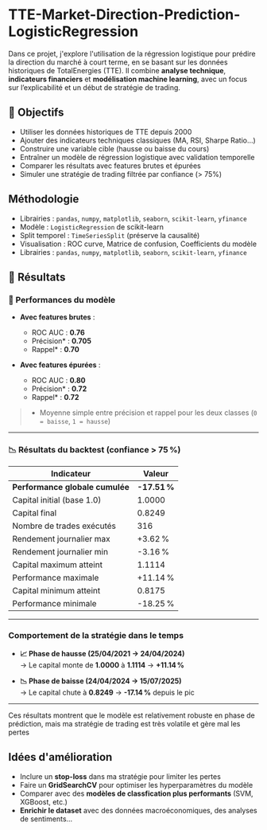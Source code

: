 # TTE-Market-Direction-Prediction-LogisticRegression
Dans ce projet, j'explore l'utilisation de la régression logistique pour prédire la direction du marché à court terme, en se basant sur les données historiques de TotalEnergies (TTE). Il combine **analyse technique**, **indicateurs financiers** et **modélisation machine learning**, avec un focus sur l’explicabilité et un début de stratégie de trading.

## 📌 Objectifs

- Utiliser les données historiques de TTE depuis 2000
- Ajouter des indicateurs techniques classiques (MA, RSI, Sharpe Ratio…)
- Construire une variable cible (hausse ou baisse du cours)
- Entraîner un modèle de régression logistique avec validation temporelle
- Comparer les résultats avec features brutes et épurées
- Simuler une stratégie de trading filtrée par confiance (> 75%)

## Méthodologie

- Librairies : `pandas`, `numpy`, `matplotlib`, `seaborn`, `scikit-learn`, `yfinance`
- Modèle : `LogisticRegression` de scikit-learn
- Split temporel : `TimeSeriesSplit` (préserve la causalité)
- Visualisation : ROC curve, Matrice de confusion, Coefficients du modèle
- Librairies : `pandas`, `numpy`, `matplotlib`, `seaborn`, `scikit-learn`, `yfinance`

## 🧪 Résultats

### 🎯 Performances du modèle

- **Avec features brutes** :
  - ROC AUC : **0.76**
  - Précision* : **0.705**
  - Rappel* : **0.70**

- **Avec features épurées** :
  - ROC AUC : **0.80**
  - Précision* : **0.72**
  - Rappel* : **0.72**

> * Moyenne simple entre précision et rappel pour les deux classes (`0 = baisse`, `1 = hausse`)

---

### 📉 Résultats du backtest (confiance > 75 %)

| Indicateur                         | Valeur       |
|-----------------------------------|--------------|
| **Performance globale cumulée**   | **-17.51 %** |
| Capital initial (base 1.0)        | 1.0000       |
| Capital final                     | 0.8249       |
| Nombre de trades exécutés         | 316          |
| Rendement journalier max          | +3.62 %      |
| Rendement journalier min          | -3.16 %      |
| Capital maximum atteint           | 1.1114       |
| Performance maximale              | +11.14 %     |
| Capital minimum atteint           | 0.8175       |
| Performance minimale              | -18.25 %     |

---

### Comportement de la stratégie dans le temps

- **📈 Phase de hausse (25/04/2021 → 24/04/2024)**  
  → Le capital monte de **1.0000** à **1.1114** → **+11.14 %**

- **📉 Phase de baisse (24/04/2024 → 15/07/2025)**  
  → Le capital chute à **0.8249** → **-17.14 %** depuis le pic

---

Ces résultats montrent que le modèle est relativement robuste en phase de prédiction, mais ma stratégie de trading est très volatile et gère mal les pertes 


## Idées d'amélioration

- Inclure un **stop-loss** dans ma stratégie pour limiter les pertes
- Faire un **GridSearchCV** pour optimiser les hyperparamètres du modèle
- Comparer avec des **modèles de classfication plus performants** (SVM, XGBoost, etc.)
- **Enrichir le dataset** avec des données macroéconomiques, des analyses de sentiments... 
